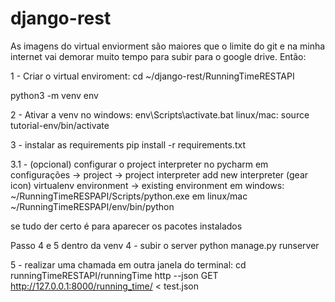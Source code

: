 # django-rest
As imagens do virtual enviorment são maiores que o limite do git e na minha internet vai demorar muito tempo para subir para o google drive. Então:

1 - Criar o virtual enviroment:
cd ~/django-rest/RunningTimeRESTAPI

python3 -m venv env

2 - Ativar a venv 
no windows:
env\Scripts\activate.bat
linux/mac:
source tutorial-env/bin/activate

3 - instalar as requirements 
pip install -r requirements.txt

3.1 - (opcional) configurar o project interpreter no pycharm
em configurações -> project -> project interpreter
add new interpreter (gear icon)
virtualenv environment -> existing environment
em windows:
~/RunningTimeRESPAPI/Scripts/python.exe
em linux/mac
~/RunningTimeRESPAPI/env/bin/python

se tudo der certo é para aparecer os pacotes instalados

Passo 4 e 5 dentro da venv
4 - subir o server
python manage.py runserver

5 - realizar uma chamada
em outra janela do terminal:
cd runningTimeRESTAPI/runningTime
http --json GET http://127.0.0.1:8000/running_time/ < test.json
